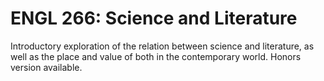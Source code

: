 # ENGL 266: Science and Literature

Introductory exploration of the relation between science and literature, as well as the place and value of both in the contemporary world. Honors version available.